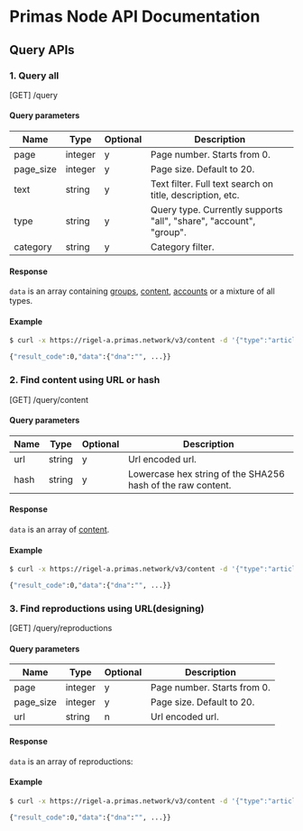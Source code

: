 # Primas Node API Documentation

## Query APIs

### 1. Query all

[GET] /query

#### Query parameters

| Name               | Type     | Optional | Description                                                          |
| ------------------ | -------- | -------- | -------------------------------------------------------------------- |
| page               | integer  | y        | Page number. Starts from 0.                                          |
| page_size          | integer  | y        | Page size. Default to 20.                                            |
| text               | string   | y        | Text filter. Full text search on title, description, etc.            |
| type               | string   | y        | Query type. Currently supports "all", "share", "account", "group".   |
| category           | string   | y        | Category filter.                                                     |

#### Response

`data` is an array containing [groups](./group.md#1-get-group-metadata),
[content](./content.md#1-get-content-metadata), [accounts](./account.md#1-get-account-metadata)
or a mixture of all types.

#### Example

```bash
$ curl -x https://rigel-a.primas.network/v3/content -d '{"type":"article","content":"...","signature":"..."}'

{"result_code":0,"data":{"dna":"", ...}}

```
### 2. Find content using URL or hash

[GET] /query/content

#### Query parameters

| Name               | Type     | Optional | Description                                                          |
| ------------------ | -------- | -------- | -------------------------------------------------------------------- |
| url                | string   | y        | Url encoded url.                                                     |
| hash               | string   | y        | Lowercase hex string of the SHA256 hash of the raw content.          |

#### Response

`data` is an array of [content](./content.md#1-get-content-metadata).

#### Example

```bash
$ curl -x https://rigel-a.primas.network/v3/content -d '{"type":"article","content":"...","signature":"..."}'

{"result_code":0,"data":{"dna":"", ...}}

```


### 3. Find reproductions using URL(designing)

[GET] /query/reproductions

#### Query parameters

| Name               | Type     | Optional | Description                                                          |
| ------------------ | -------- | -------- | -------------------------------------------------------------------- |
| page               | integer  | y        | Page number. Starts from 0.                                          |
| page_size          | integer  | y        | Page size. Default to 20.                                            |
| url                | string   | n        | Url encoded url.                                                     |

#### Response

`data` is an array of reproductions:



#### Example

```bash
$ curl -x https://rigel-a.primas.network/v3/content -d '{"type":"article","content":"...","signature":"..."}'

{"result_code":0,"data":{"dna":"", ...}}

```